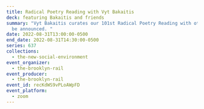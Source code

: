 ```yaml
---
title: Radical Poetry Reading with Vyt Bakaitis
deck: featuring Bakaitis and friends
summary: "Vyt Bakaitis curates our 101st Radical Poetry Reading with others to
  be announced. "
date: 2022-08-31T13:00:00-0500
end_date: 2022-08-31T14:30:00-0500
series: 637
collections:
  - the-new-social-environment
event_organizer:
  - the-brooklyn-rail
event_producer:
  - the-brooklyn-rail
event_id: recKdWS9vPLoAWpFD
event_platform:
  - zoom
---
```

